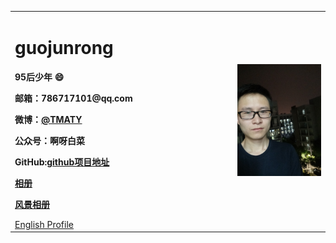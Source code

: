 <table border="0">
  <tr>
    <td width="60%">
      <h1>guojunrong</h1>
      <p><b>95后少年 😄</b></p>
      <p><b>邮箱：786717101@qq.com</b></p>
      <p><b>微博：<a href="https://weibo.com/p/1005056150352504">@TMATY</a></b></p>
      <p><b>公众号：啊呀白菜</b></p>
      <p><b>GitHub:<a href="https://github.com/guojunrong/guojunrong.github.io">github项目地址</a></b></p>
      <p><b><a href="/personal album.html">相册</a></b></p>
      <p><b><a href="/albums.html">风景相册</a></b></p>
      <a href="/index-en.html">English Profile</a>
    </td>
    <td width="25%">
      <img src="/IMG20180502193525.jpg" width="100%">
    </td>
  </tr>
</table>
